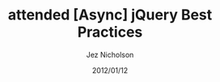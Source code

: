 ---
title: attended [Async] jQuery Best Practices
date: 2012/01/12
tags: [events, async]
author: Jez Nicholson
---